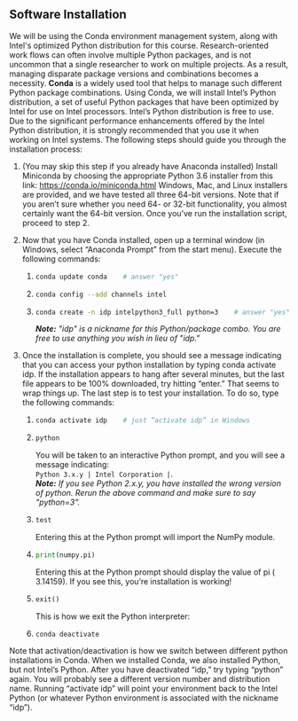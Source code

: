 ## Software Installation
We will be using the Conda environment management system, along with Intel's optimized Python distribution for this course. Research-oriented work flows can often involve multiple Python packages, and is not uncommon that a single researcher to work on multiple projects. As a result, managing disparate package versions and combinations becomes a necessity. **Conda** is a widely used tool that helps to manage such different Python package combinations. Using Conda, we will install Intel’s Python distribution, a set of useful Python packages that have been optimized by Intel for use on Intel processors. Intel’s Python distribution is free to use. Due to the significant performance enhancements offered by the Intel Python distribution, it is strongly recommended that you use it when working on Intel systems. The following steps should guide you through the installation process:

1. (You may skip this step if you already have Anaconda installed) Install Miniconda by choosing the appropriate Python 3.6 installer from this link: https://conda.io/miniconda.html Windows, Mac, and Linux installers are provided, and we have tested all three 64-bit versions. Note that if you aren’t sure whether you need 64- or 32-bit functionality, you almost certainly want the 64-bit version. Once you’ve run the installation script, proceed to step 2.

2. Now that you have Conda installed, open up a terminal window (in Windows, select “Anaconda Prompt” from the start menu). Execute the following commands:
    1. ```bash
       conda update conda    # answer "yes"
       ```
    2. ```bash
       conda config --add channels intel
       ```
    3. ```bash
       conda create -n idp intelpython3_full python=3    # answer "yes"
       ```   
       *__Note:__ "idp" is a nickname for this Python/package combo. You are free to use anything you wish in lieu of "idp."*
    
3. Once the installation is complete, you should see a message indicating that you can access your python installation by typing conda activate idp. If the installation appears to hang after several minutes, but the last file appears to be 100% downloaded, try hitting “enter.” That seems to wrap things up. The last step is to test your installation. To do so, type the following commands:  
    1. ```bash
       conda activate idp    # just “activate idp” in Windows
       ```
    2. ```bash 
       python      
       ```
       You will be taken to an interactive Python prompt, and you will see a message indicating:   
       `Python 3.x.y | Intel Corporation |`.  
       *__Note:__ If you see Python 2.x.y, you have installed the wrong version of python. Rerun the above command and make sure to say "python=3".*
    
    3. ```python
       test
       ```
       Entering this at the Python prompt will import the NumPy module.
    
    4. ```python
       print(numpy.pi)
       ```
       Entering this at the Python prompt should display the value of pi ( 3.14159). If you see this, you’re installation is working!
    
    5. ```python
       exit()
       ```
       This is how we exit the Python interpreter:
    
    6. ```
       conda deactivate
       ```

Note that activation/deactivation is how we switch between different python installations in Conda. When we installed Conda, we also installed Python, but not Intel’s Python. After you have deactivated “idp,” try typing “python” again. You will probably see a different version number and distribution name. Running “activate idp” will point your environment back to the Intel Python (or whatever Python environment is associated with the nickname “idp”).
